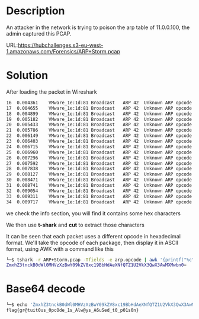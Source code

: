 # Description

An attacker in the network is trying to poison the arp table of 11.0.0.100, the admin captured this PCAP.

URL:https://hubchallenges.s3-eu-west-1.amazonaws.com/Forensics/ARP+Storm.pcap
# Solution

After loading the packet in Wireshark
```bash
16	0.004361	VMware_1e:1d:81	Broadcast	ARP	42	Unknown ARP opcode 0x0030
17	0.004655	VMware_1e:1d:81	Broadcast	ARP	42	Unknown ARP opcode 0x004d
18	0.004899	VMware_1e:1d:81	Broadcast	ARP	42	Unknown ARP opcode 0x0048
19	0.005182	VMware_1e:1d:81	Broadcast	ARP	42	Unknown ARP opcode 0x0056
20	0.005433	VMware_1e:1d:81	Broadcast	ARP	42	Unknown ARP opcode 0x007a
21	0.005786	VMware_1e:1d:81	Broadcast	ARP	42	Unknown ARP opcode 0x0058
22	0.006149	VMware_1e:1d:81	Broadcast	ARP	42	Unknown ARP opcode 0x007a
23	0.006403	VMware_1e:1d:81	Broadcast	ARP	42	Unknown ARP opcode 0x0042
24	0.006715	VMware_1e:1d:81	Broadcast	ARP	42	Unknown ARP opcode 0x0077
25	0.006960	VMware_1e:1d:81	Broadcast	ARP	42	Unknown ARP opcode 0x0059
26	0.007296	VMware_1e:1d:81	Broadcast	ARP	42	Unknown ARP opcode 0x0030
27	0.007592	VMware_1e:1d:81	Broadcast	ARP	42	Unknown ARP opcode 0x0039
28	0.007838	VMware_1e:1d:81	Broadcast	ARP	42	Unknown ARP opcode 0x006b
29	0.008127	VMware_1e:1d:81	Broadcast	ARP	42	Unknown ARP opcode 0x005a
30	0.008471	VMware_1e:1d:81	Broadcast	ARP	42	Unknown ARP opcode 0x0056
31	0.008741	VMware_1e:1d:81	Broadcast	ARP	42	Unknown ARP opcode 0x0038
32	0.009054	VMware_1e:1d:81	Broadcast	ARP	42	Unknown ARP opcode 0x0078
33	0.009311	VMware_1e:1d:81	Broadcast	ARP	42	Unknown ARP opcode 0x0063
34	0.009717	VMware_1e:1d:81	Broadcast	ARP	42	Unknown ARP opcode 0x0031
```

we check the info section, you will find it contains some hex characters

We then use **t-shark** and **cut** to extract those characters

It can be seen that each packet uses a different opcode in hexadecimal format. We'll take the opcode of each package, then display it in ASCII format, using AWK with a command like this
```bash
└─$ tshark -r ARP+Storm.pcap -Tfields -e arp.opcode | awk '{printf("%c",$1)}'   
ZmxhZ3tnckB0dWl0MHVzXzBwY09kZV8xc19BbHdAeXNfQTZ1U2VkX3QwX3AwMXMwbn0=
```

# Base64 decode
```bash
└─$ echo 'ZmxhZ3tnckB0dWl0MHVzXzBwY09kZV8xc19BbHdAeXNfQTZ1U2VkX3QwX3AwMXMwbn0=' | base64 -d 
flag{gr@tuit0us_0pcOde_1s_Alw@ys_A6uSed_t0_p01s0n}                   
```
